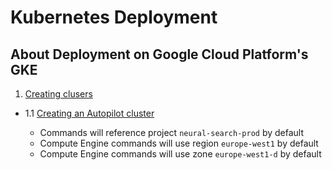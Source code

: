 # Kubernetes  Deployment 

## About Deployment on Google Cloud Platform's GKE

1. [Creating clusers](https://cloud.google.com/kubernetes-engine/docs/how-to/creating-a-zonal-cluster)

- 1.1 [Creating an Autopilot cluster](https://cloud.google.com/kubernetes-engine/docs/how-to/creating-a-zonal-cluster)

  * Commands will reference project `neural-search-prod` by default
  * Compute Engine commands will use region `europe-west1` by default
  * Compute Engine commands will use zone `europe-west1-d` by default


